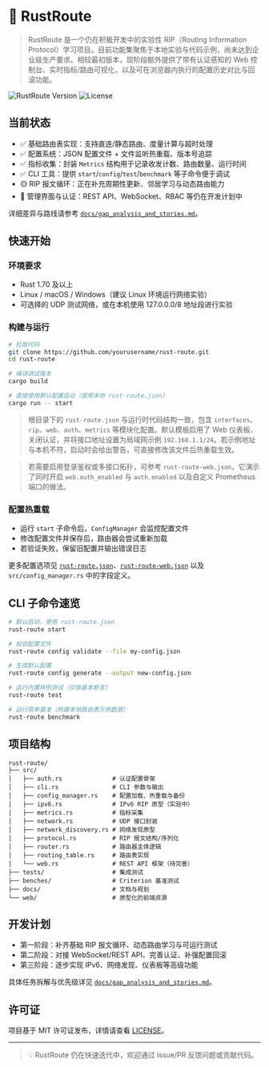 # 🦀 RustRoute

> RustRoute 是一个仍在积极开发中的实验性 RIP（Routing Information Protocol）学习项目。目前功能集聚焦于本地实验与代码示例，尚未达到企业级生产要求。相较最初版本，现阶段额外提供了带有认证感知的 Web 控制台、实时指标/路由可视化，以及可在浏览器内执行的配置历史对比与回滚功能。

![RustRoute Version](https://img.shields.io/badge/RustRoute-v0.2.0-blue?style=for-the-badge&logo=rust)
![License](https://img.shields.io/badge/License-MIT-green?style=for-the-badge)

## 当前状态

- ✅ 基础路由表实现：支持直连/静态路由、度量计算与超时处理
- ✅ 配置系统：JSON 配置文件 + 文件监听热重载、版本号追踪
- ✅ 指标收集：封装 `Metrics` 结构用于记录收发计数、路由数量、运行时间
- ✅ CLI 工具：提供 `start`/`config`/`test`/`benchmark` 等子命令便于调试
- 🟡 RIP 报文循环：正在补充周期性更新、邻居学习与动态路由能力
- 🔄 管理界面与认证：REST API、WebSocket、RBAC 等仍在开发计划中

详细差异与路线请参考 [`docs/gap_analysis_and_stories.md`](docs/gap_analysis_and_stories.md)。

## 快速开始

### 环境要求

- Rust 1.70 及以上
- Linux / macOS / Windows（建议 Linux 环境运行网络实验）
- 可选择的 UDP 测试网络，或在本机使用 127.0.0.0/8 地址段进行实验

### 构建与运行

```bash
# 拉取代码
git clone https://github.com/yourusername/rust-route.git
cd rust-route

# 编译调试版本
cargo build

# 直接使用默认配置启动（使用本地 rust-route.json）
cargo run -- start
```

> 根目录下的 `rust-route.json` 与运行时代码结构一致，包含 `interfaces`、`rip`、`web`、`auth`、`metrics` 等模块化配置。默认模板启用了 Web 仪表板、关闭认证，并将接口地址设置为局域网示例 `192.168.1.1/24`。若示例地址与本机不符，启动时会给出警告，可直接修改该文件后热重载生效。

> 若需要启用登录鉴权或多接口拓扑，可参考 `rust-route-web.json`，它演示了同时开启 `web.auth_enabled` 与 `auth.enabled` 以及自定义 Prometheus 端口的做法。

### 配置热重载

- 运行 `start` 子命令后，`ConfigManager` 会监控配置文件
- 修改配置文件并保存后，路由器会尝试重新加载
- 若验证失败，保留旧配置并输出错误日志

更多配置选项见 [`rust-route.json`](rust-route.json)、[`rust-route-web.json`](rust-route-web.json) 以及 `src/config_manager.rs` 中的字段定义。

## CLI 子命令速览

```bash
# 默认启动，使用 rust-route.json
rust-route start

# 校验配置文件
rust-route config validate --file my-config.json

# 生成默认配置
rust-route config generate --output new-config.json

# 运行内置样例测试（仅做基本断言）
rust-route test

# 运行简单基准（构建本地路由表示例数据）
rust-route benchmark
```

## 项目结构

```
rust-route/
├── src/
│   ├── auth.rs              # 认证配置骨架
│   ├── cli.rs               # CLI 参数与输出
│   ├── config_manager.rs    # 配置加载、热重载与备份
│   ├── ipv6.rs              # IPv6 RIP 原型（实验中）
│   ├── metrics.rs           # 指标采集
│   ├── network.rs           # UDP 接口封装
│   ├── network_discovery.rs # 网络发现原型
│   ├── protocol.rs          # RIP 报文结构/序列化
│   ├── router.rs            # 路由器主体逻辑
│   ├── routing_table.rs     # 路由表实现
│   └── web.rs               # REST API 框架（待完善）
├── tests/                   # 集成测试
├── benches/                 # Criterion 基准测试
├── docs/                    # 文档与规划
└── web/                     # 原型化的前端资源
```

## 开发计划

- 第一阶段：补齐基础 RIP 报文循环、动态路由学习与可运行测试
- 第二阶段：对接 WebSocket/REST API、完善认证、补强配置回滚
- 第三阶段：逐步实现 IPv6、网络发现、仪表板等高级功能

具体任务拆解与优先级详见 [`docs/gap_analysis_and_stories.md`](docs/gap_analysis_and_stories.md)。

## 许可证

项目基于 MIT 许可证发布，详情请查看 [LICENSE](LICENSE)。

---

> 💡 RustRoute 仍在快速迭代中，欢迎通过 Issue/PR 反馈问题或贡献代码。
